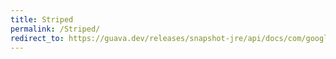 ```yaml
---
title: Striped
permalink: /Striped/
redirect_to: https://guava.dev/releases/snapshot-jre/api/docs/com/google/common/util/concurrent/Striped.html
---
```

